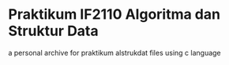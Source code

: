 # Praktikum IF2110 Algoritma dan Struktur Data
a personal archive for praktikum alstrukdat files using c language

